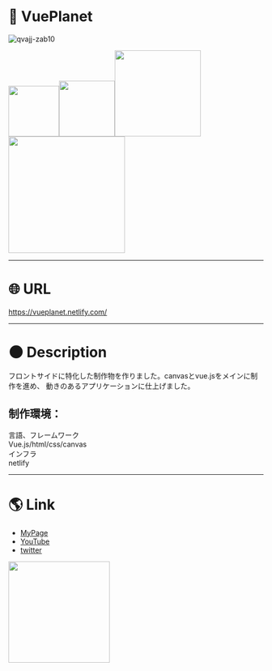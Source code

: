# :milky_way: VuePlanet
![qvajj-zab10](https://user-images.githubusercontent.com/58324998/74831423-8dd51180-5358-11ea-9a4d-1a92a6e09486.gif)
  
<img src="https://user-images.githubusercontent.com/58324998/74830775-34201780-5357-11ea-9a1f-db058ecae126.png" width="100px"><img src="https://user-images.githubusercontent.com/58324998/74830894-79444980-5357-11ea-81f2-6b98bbf548cc.png" width="110px"><img src="https://user-images.githubusercontent.com/58324998/74830879-6b8ec400-5357-11ea-970e-ab73fa16a7ab.png" width="170px"><img src="https://user-images.githubusercontent.com/58324998/74830978-a4c73400-5357-11ea-87b5-16b36f1524ae.png" width="230px">
***
  
# :globe_with_meridians: URL
https://vueplanet.netlify.com/
***
  
# :new_moon: Description
フロントサイドに特化した制作物を作りました。canvasとvue.jsをメインに制作を進め、
動きのあるアプリケーションに仕上げました。

## 制作環境：
言語、フレームワーク  
Vue.js/html/css/canvas   
インフラ  
netlify
***
  
# :earth_americas: Link
- [MyPage](http://www.u5-official.com/)
- [YouTube](https://www.youtube.com/channel/UChAhO3nKwVdZ5GYMF-HkE1g?view_as=subscriber)
- [twitter](https://twitter.com/u5musicxit)
 <img src="https://user-images.githubusercontent.com/58324998/73611924-a7711c00-462a-11ea-8ef9-087403752fab.jpg" width="200">
